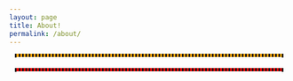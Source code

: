 ```yaml
---
layout: page
title: About!
permalink: /about/
---
```

<style>
    /* Style looks pretty compact, trace grid-container and grid-item in the code */
    .grid-container {
        display: grid;
        grid-template-columns: repeat(auto-fill, minmax(150px, 1fr)); /* Dynamic columns */
        gap: 10px;
        margin: 10px 10px;
    }
    .grid-bulletpoints {
        font-family: monospace;
    }
    .grid-bulletpoints ul{
        font-family: monospace;
    }
    .grid-games {
        display: grid;
        background-color: red;
        text-align: center;
        border-style: dotted;
        margin: 10px 10px;
    }
    .grid-games p {
        font-family: monospace;
    }
    .grid-games img {
        width: 100px;
        height: 100px;
        float: left;
    }
    .grid-description {
        display: grid;
        background-color: orange;
        text-align: center;
        border-style: dotted;
        margin: 10px 10px;
    }
    .grid-description p {
        font-family: monospace;
    }
    .grid-description img {
        width: 100px;
        height: 100px;
        float: left;
    }
    .grid-item {
        text-align: center;
    }
    .grid-item img {
        width: 100%;
        height: 100px; /* Fixed height for uniformity */
        object-fit: contain; /* Ensure the image fits within the fixed height */
    }
    .grid-item p {
        margin: 5px 0; /* Add some margin for spacing */
    }
    
</style>

<!-- This grid_container class is for the CSS styling, the id is for JavaScript connection -->
<div class="grid-description" id="grid_description">

</div> 

<div class="grid-container" id="grid_container">

</div>

<div class ="grid-bulletpoints" id ="grid_bulletpoints">

</div>

<div class = "grid-games" id ="grid-bulletpoints">

</div>

<script>
    // 1. Make a connection to the HTML container defined in the HTML div
    var container = document.getElementById("grid_description");
    var container_2 = document.getElementById("grid_container"); // This container connects to the HTML div
    var container_3 = document.getElementById("grid_bulletpoints");
    var container_4 = document.getElementByID("grid_bulletpoints");
    
    // 2. Define a JavaScript object for our http source and our data rows for the Living in the World grid
    var http_source = "https://upload.wikimedia.org/wikipedia/commons/";
    var favorite_game = [
        {"cover": "https://encrypted-tbn0.gstatic.com/images?q=tbn:ANd9GcSJ8oaq9uAy8FpbAE3IL85Dbo0xhBfauk-ZYw&s", "game": "Minecraft", "description": "Minecraft is a Sandbox game that you can play on and offline"},
        {"cover": "https://upload.wikimedia.org/wikipedia/en/f/fb/The_Legend_of_Zelda_Tears_of_the_Kingdom_cover.jpg", "game": "TLOK: Tears of the Kingdom", "description": "Tears of the Kingdom is the latest Zelda game, and is an open world game with many side quests and storys"},
        {"cover": "https://encrypted-tbn0.gstatic.com/images?q=tbn:ANd9GcRT4TR8Hbgv3-TWZtWGHE-mFAW5pY0wpaRfpA&s", "game": "Pokemon Violet", "description": "Pokemon Violet is a semi open world pokemon game that I like because it is the frst pokemon game I've ever played"}

    ];
    var where_i_am_from = [
        {"flag": "4/41/Flag_of_India.svg", "greeting": "Hello!", "description": "My parents were born in India, but I was born in the United States"},
        {"flag": "a/a9/Flag_of_the_United_States_%28DoS_ECA_Color_Standard%29.svg", "greeting": "Hello!", "description": "I was born in the United States in the state of California"},
        {"flag": "1/19/Flag_of_San_Diego%2C_California.svg", "greeting": "Born in Scripps Ranch Hospital", "description": "San Diego is the only city that I have ever lived in"},
        {"flag": "d/d9/Flag_of_Canada_%28Pantone%29.svg", "greeting": "Hi", "description": "I have seen Canada once from Niagra Falls"}
        
    ]; 
    
    // 3a. Consider how to update style count for size of container
    // The grid-template-columns has been defined as dynamic with auto-fill and minmax
    var interests = [ 
        {"image": "https://www.pokemon.com/static-assets/content-assets/cms2/img/pokedex/full/906.png", "alt": "Picture of Sprigatito", "description": "I love pokemon a lot, has to be one of my favorite series. I think that              grass pokemon are the cutest, and my favorite current gen pokemon has to be Sprigattito :D"},
        {"image": "https://images-na.ssl-images-amazon.com/images/S/compressed.photo.goodreads.com/books/1353048590i/6334.jpg", "alt": "Cover of Never Let Me Go", "description": "I also enjoy reading books a lot, and while I have primarily read           fantasy books I am trying to read more classics like The Scarlet Letter. I am currently reading Never Let Me Go by Kazuo Ishiguro (sounds Japanese but he is actually British)"}
        ];
    var life_journey = [
        {"bullet": "I first went to school at Kid's Care Club, which was a daycare for before kindergarten"},                                 {"bullet": "My first Elementary school was Monterey Ridge Elementary School"},
        {"bullet": "When I was in second grade, to a different house, so instead I went to Del Sur Elementary"},
        {"bullet": "The middle school I went to was Oak Valley Middle School"},
        {"bullet": "Now I am currently a freshman at Del Norte High School!!!"}
        ];
    for (const location of interests) {
        // Create the div for "grid-description" to create the description of me 
        var my_background = document.createElement("div");
        my_background.className = "grid-description";
        
        // Create the images to better describe myself
        var description_img = document.createElement("img");
        description_img.src = location.image;
        description_img.alt = location.alt;
        
        // Adds the "p" HTML tag for the description of me
        var descriptions = document.createElement("p");
        descriptions.textContent = location.description;

        //Add the 2 elements to container
        my_background.appendChild(description_img);
        my_background.appendChild(descriptions);
        container.appendChild(my_background);
        
    }
    // 3b. Build grid items inside of our container for each row of data
    for (const location of where_i_am_from) {
        // Create a "div" with "class grid-item" for each row
        var gridItem = document.createElement("div");
        gridItem.className = "grid-item";  // This class name connects the gridItem to the CSS style elements
        // Add "img" HTML tag for the flag
        var img = document.createElement("img");
        img.src = http_source + location.flag; // concatenate the source and flag
        img.alt = location.flag + " Flag"; // add alt text for accessibility

        // Add "p" HTML tag for the description
        var description = document.createElement("p");
        description.textContent = location.description; // extract the description

        // Add "p" HTML tag for the greeting
        var greeting = document.createElement("p");
        greeting.textContent = location.greeting;  // extract the greeting

        // Append img and p HTML tags to the grid item DIV
        gridItem.appendChild(greeting);
        gridItem.appendChild(img);
        gridItem.appendChild(description);

        // Append the grid item DIV to the container DIV
        container_2.appendChild(gridItem);
    } 
    for (const location of life_journey) {
    var lifeJourney = document.createElement("div");
    lifeJourney.className = "grid-bulletpoints";
    
    var bullets = document.createElement("ul");
    var bulletItem = document.createElement("li");
    bulletItem.textContent = location.bullet;
    bullets.appendChild(bulletItem);
    
    lifeJourney.appendChild(bullets);
    container_3.appendChild(lifeJourney);
    }
    
    for (const location of favorite_games){
    var games = documment.createElement("div");
    games.className = "grid-games"

    var game_name = document.createElement("p");
    game_name.textConent = location.game;
    
    var game_image = document.createElement("img");
    game_image.src = location.cover;

    var game_description = document.createElement("p");
    game_description.textConent = location.description;
    }

    games.appendChild(game_name);
    games.appendChild(game_image);
    games.appendChild(game_description);
    container_4.appendChild(games);
    
</script>
